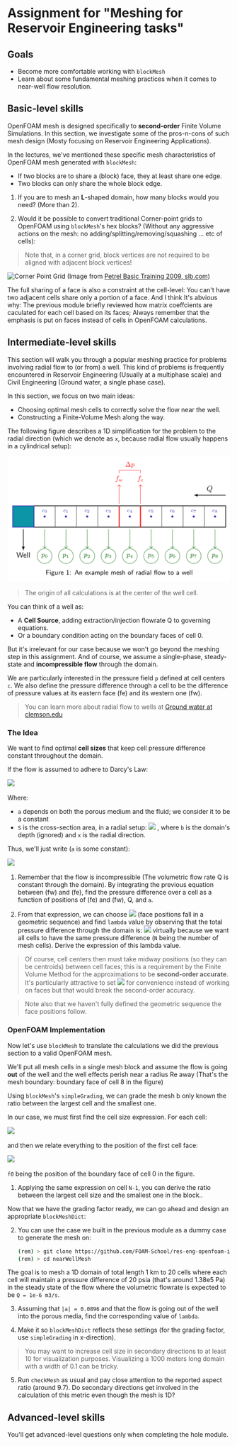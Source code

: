 # Assignment for "Meshing for Reservoir Engineering tasks"

## Goals

- Become more comfortable working with `blockMesh`
- Learn about some fundamental meshing practices when it comes
  to near-well flow resolution.

## Basic-level skills

OpenFOAM mesh is designed specifically to **second-order** 
Finite Volume Simulations. In this section, we investigate some
of the pros-n-cons of such mesh design (Mosty focusing on Reservoir
Engineering Applications).

In the lectures, we've mentioned these specific mesh 
characteristics of OpenFOAM mesh generated with `blockMesh`:

- If two blocks are to share a (block) face, they at least
  share one edge.
- Two blocks can only share the whole block edge.

1. If you are to mesh an **L**-shaped domain, how many blocks
   would you need? (More than 2).

2. Would it be possible to convert traditional Corner-point grids
   to OpenFOAM using `blockMesh`'s hex blocks? (Without any
   aggressive actions on the mesh: no 
   adding/splitting/removing/squashing ... etc of cells):

> Note that, in a corner grid, block vertices are not required to
> be aligned with adjacent block vertices!

![Corner Point Grid](https://www.ocean.slb.com/PetrelBasicTraining_2009/Content/Pics/introStructural.jpg)
(Image from [Petrel Basic Training 2009, slb.com](https://www.ocean.slb.com/PetrelBasicTraining_2009/Content/92.htm))

The full sharing of a face is also a constraint at the cell-level:
You can't have two adjacent cells share only a portion of a face.
And I think It's abvious why: The previous module briefly reviewed 
how matrix coeffcients are caculated for each cell based on its 
faces; Always remember that the emphasis is put on faces instead 
of cells in OpenFOAM calculations.


## Intermediate-level skills

This section will walk you through a popular meshing practice for problems involving
radial flow to (or from) a well. This kind of problems is frequently encountered in
Reservoir Engineering (Usually at a multiphase scale) and Civil Engineering (Ground water,
a single phase case).

In this section, we focus on two main ideas:
- Choosing optimal mesh cells to correctly solve the flow near the well.
- Constructing a Finite-Volume Mesh along the way.

The following figure describes a 1D simplification for the problem to the radial direction
(which we denote as `x`, because radial flow usually happens in a cylindrical setup):

![Mesh for radial flow to well](images/nearWellMeshSketch.png)

> The origin of all calculations is at the center of the well cell.

You can think of a well as:
- A **Cell Source**, adding extraction/injection flowrate Q to governing equations. 
- Or a boundary condition acting on the boundary faces of cell 0.

But it's irrelevant for our case because we won't go beyond the meshing step in this assignment.
And of course, we assume a single-phase, steady-state and **incompressible flow** through the domain.

We are particularly interested in the pressure field `p` defined at cell centers `c`.
We also define the pressure difference through a cell to be the difference of pressure values at
its eastern face (fe) and its western one (fw).

> You can learn more about radial flow to wells at 
> [Ground water at clemson.edu](http://www.math.clemson.edu/~warner/Projects/GroundWater/node7.html)

### The Idea

We want to find optimal **cell sizes** that keep cell pressure difference constant throughout the domain.

If the flow is assumed to adhere to Darcy's Law:

![](https://latex.codecogs.com/gif.latex?Q&space;=&space;a&space;S&space;\frac{\partial&space;p}{\partial&space;x})

Where:
- `a` depends on both the porous medium and the fluid; we consider it to be a constant
- `S` is the cross-section area, in a radial setup: 
  ![](https://i.upmath.me/png/S%20%3D%202%5Cpi%20b%20x)
  , where `b` is the domain's depth (ignored) and `x` is the radial direction.

Thus, we'll just write (`a` is some constant):

![](https://i.upmath.me/png/Q%20%3D%20a%20x%20%5Cfrac%7B%5Cpartial%20p%7D%7B%5Cpartial%20x%7D)

1. Remember that the flow is incompressible (The volumetric flow rate Q is constant through the domain).
By integrating the previous equation between (fw) and (fe), find the pressure difference over a cell
as a function of positions of (fe) and (fw), Q, and `a`.

2. From that expression, we can choose ![](https://i.upmath.me/png/f_e%20%3D%20%5Clambda%20f_w)
(face positions fall in a geometric sequence) and find `lambda` value by observing that the total pressure
difference through the domain is: ![](https://i.upmath.me/png/%5CDelta%20p_t%20%3D%20N(p_e-p_w)) virtually
because we want all cells to have the same pressure difference (`N` being the number of mesh cells). Derive 
the expression of this lambda value.

> Of course, cell centers then must take midway positions (so they can be centroids) between cell faces;
> this is a requirement by the Finite Volume Method for the approximations to be **second-order accurate**.
> It's particularly attractive to set ![](https://i.upmath.me/png/c_%7Bi%2B1%7D%20%3D%20%5Clambda%20c_%7Bi%7D)
> for convenience instead of working on faces but that would break the second-order accuracy.

> Note also that we haven't fully defined the geometric sequence the face positions follow.

### OpenFOAM Implementation

Now let's use `blockMesh` to translate the calculations we did the previous section to a valid OpenFOAM mesh.

We'll put all mesh cells in a single mesh block and assume the flow is going **out** of the well
and the well effects perish near a radius Re away (That's the mesh boundary: 
boundary face of cell 8 in the figure)

Using `blockMesh`'s `simpleGrading`, we can grade the mesh b only known the ratio between the largest
cell and the smallest one.

In our case, we must first find the cell size expression. For each cell: 

![](https://i.upmath.me/png/f_e%20-%20f_w%20%3D%20f_w%20(%5Clambda%20-%201))

and then we relate everything to the position of the first cell face:

![](https://i.upmath.me/png/f_e%20-%20f_w%5Cbiggr%5Crvert_%7Bcell_i%7D%20%3D%20f_0%20b%5Ei%20(%5Clambda%20-%201))

`f0` being the position of the boundary face of cell 0 in the figure.

1. Applying the same expression on cell `N-1`, you can derive the ratio between the largest cell size and the smallest
one in the block..

Now that we have the grading factor ready, we can go ahead and 
design an appropriate `blockMeshDict`:

2. You can use the case we built in the previous module as a 
   dummy case to generate the mesh on:

   ```bash
   (rem) > git clone https://github.com/FOAM-School/res-eng-openfoam-intro nearWellMesh
   (rem) > cd nearWellMesh
   ```

The goal is to mesh a 1D domain of total length 1 km to 20 cells
where each cell will maintain a pressure difference of 20 psia
(that's around 1.38e5 Pa) in the steady state of the flow where
the volumetric flowrate is expected to be `Q = 1e-6 m3/s`.

3. Assuming that `|a| = 0.0896` and that the flow is going out 
   of the well into the porous media, find the corresponding 
   value of `lambda`.

4. Make it so `blockMeshDict` reflects these settings (for the 
   grading factor, use `simpleGrading` in x-direction).

> You may want to increase cell size in secondary directions
> to at least 10 for visualization purposes. Visualizing a
> 1000 meters long domain with a width of 0.1 can be tricky.

5. Run `checkMesh` as usual and pay close attention to the
   reported aspect ratio (around 9.7). Do secondary directions get involved
   in the calculation of this metric even though the mesh is 1D?

## Advanced-level skills

You'll get advanced-level questions only when completing the hole module.

